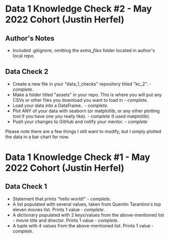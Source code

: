 # Data 1 Knowledge Check #2 - May 2022 Cohort (Justin Herfel)

## Author's Notes

* Included .gitignore, omitting the *extra_files* folder located in author's local repo.

## Data Check 2

* Create a new file in your "data_1_checks" repository titled "kc_2". - _complete_.
* Make a folder titled "assets" in your repo. This is where you will put any CSVs or other files you download you want to load in - _complete_.
* Load your data into a DataFrame.. - _complete_.
* Plot ANY of your data with seaborn (or matplotlib, or any other plotting tool if you have one you really like). - _complete_ (I used matplotlib).
* Push your changes to GitHub and notify your mentor. - _complete_

Please note there are a few things I still want to modify, but I simply plotted the data in a bar chart for now.

# Data 1 Knowledge Check #1 - May 2022 Cohort (Justin Herfel)

## Data Check 1

* Statement that prints "hello world!" - _complete_.
* A list populated with several values, taken from Quentin Tarantino's top eleven movies list. Prints 1 value - _complete_.
* A dictionary populated with 2 keys/values from the above-mentioned list - movie title and director. Prints 1 value - _complete_.
* A tuple with 4 values from the above-mentioned list. Prints 1 value - _complete_.

